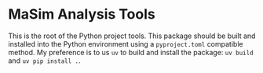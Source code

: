 # MaSim Analysis Tools

This is the root of the Python project tools. This package should be built and installed into the Python environment using a `pyproject.toml` compatible method. My preference is to us `uv` to build and install the package: `uv build` and `uv pip install .`.